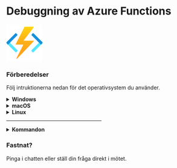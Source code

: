 # Debuggning av Azure Functions

<img src="image/function.png" alt="drawing" width="96" height="96"/>

### Förberedelser

Följ intruktionerna nedan för det operativsystem du använder.


<details><summary><strong>Windows</strong></summary>
<p>

1. Ladda ned .NET Core 3.1 SDK här [64-bitars-installationsfil](https://dotnet.microsoft.com/download/dotnet/thank-you/sdk-3.1.408-windows-x64-installer)
2. Installera VS Code (Visual Studio Code) [länk](https://code.visualstudio.com/Download#)
3. Installera Azure Functions Core Tools [64-bitars-installationsfil](https://go.microsoft.com/fwlink/?linkid=2135274)

</p>
</details>

<details><summary><strong>macOS</strong></summary>
<p>

1. Ladda ned .NET Core 3.1 SDK här [installationsfil](https://dotnet.microsoft.com/download/dotnet/thank-you/sdk-3.1.408-macos-x64-installer)
2. Installera VS Code (Visual Studio Code) [länk](https://code.visualstudio.com/Download#)
3. Installera Azure Functions Core Tools [länk-till-dokumentation](https://docs.microsoft.com/en-us/azure/azure-functions/functions-run-local?tabs=macos%2Ccsharp%2Cbash#install-the-azure-functions-core-tools)

</p>
</details>

<details><summary><strong>Linux</strong></summary>
<p>

1. Följ denna [guide](https://docs.microsoft.com/sv-se/dotnet/core/install/linux) för att ladda ned .NET Core 3.1 SDK 
2. Installera VS Code (Visual Studio Code) [länk](https://code.visualstudio.com/Download#)
3. Installera Azure Functions Core Tools [länk-till-dokumentation](https://docs.microsoft.com/en-us/azure/azure-functions/functions-run-local?tabs=linux%2Ccsharp%2Cbash#install-the-azure-functions-core-tools)

</p>
</details>

<hr style="width:50%;text-align:left;margin-left:0"> 
<details><summary><strong>Kommandon</strong></summary>
<p>

</hr>

Se till att ha dotnet 3.0 eller över installerat
```
dotnet --version
```

Kolla också att det gick bra att installera Azure Functions Core Tools
```
func --version
```

Skapa en mapp som till exempel heter `Functions` eller gå till en valfri mapp och skriv `mkdir Functions`

Hoppa in i den mappen

```
cd .\Functions\
```

#### Här börjar vi skapa functionsappen 

```
func init
```

Öppna i VSCode (Visual Studio Code)

```
code .
```

Skapa en Funktion!

```
func new
```

Välj `HttpTrigger` i listan och namnge triggern vad du vill

Ändra `Route = null` i in-parametern till funktionen till `Route = names`

Tryck `F1` på tangentbordet i VSCode och copy-paste:a in `Debug: Start Debugging`
    *tips:* nästa gång kommer `F5` vara mappat till debuggern som man kan trycka på då

Om man vill köra funktionen utan degugern på, testa köra:
```
func host start
```

Öppna föslagsvis upp ett nytt kommandofönster och gör en post request till din precis skapta HttpTrigger!

##### Till exempel 

```
curl.exe --request POST http://localhost:7071/api/names --data "{'name':'Azure Rocks'}"
```
</p>
</details>

### Fastnat?

Pinga i chatten eller ställ din fråga direkt i mötet.

